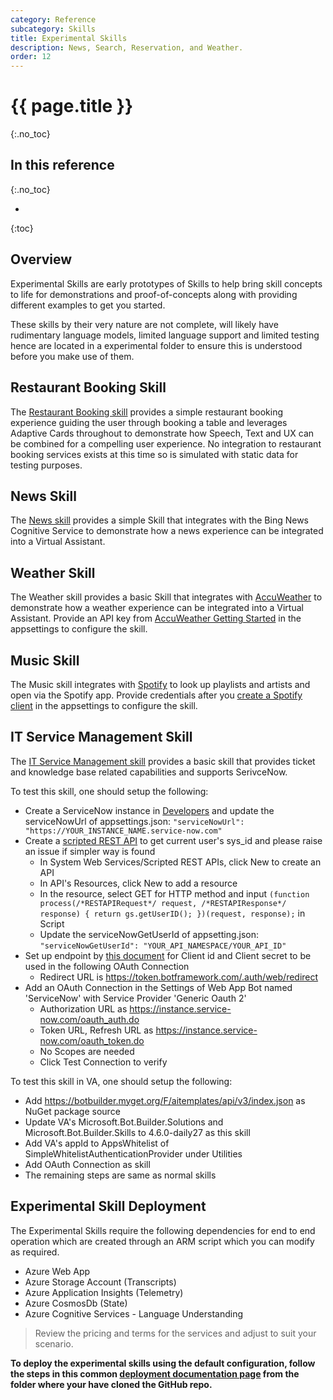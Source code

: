 ```yaml
---
category: Reference
subcategory: Skills
title: Experimental Skills
description: News, Search, Reservation, and Weather.
order: 12
---
```


# {{ page.title }}
{:.no_toc}

## In this reference
{:.no_toc}

* 
{:toc}

## Overview

Experimental Skills are early prototypes of Skills to help bring skill concepts to life for demonstrations and proof-of-concepts along with providing different examples to get you started.

These skills by their very nature are not complete, will likely have rudimentary language models, limited language support and limited testing hence are located in a experimental folder to ensure this is understood before you make use of them.

## Restaurant Booking Skill

The [Restaurant Booking skill](https://github.com/microsoft/AI/tree/master/skills/src/csharp/experimental/restaurantbooking) provides a simple restaurant booking experience guiding the user through booking a table and leverages Adaptive Cards throughout to demonstrate how Speech, Text and UX can be combined for a compelling user experience. No integration to restaurant booking services exists at this time so is simulated with static data for testing purposes.

## News Skill

The [News skill](https://github.com/microsoft/AI/tree/master/skills/src/csharp/experimental/newsskill) provides a simple Skill that integrates with the Bing News Cognitive Service to demonstrate how a news experience can be integrated into a Virtual Assistant.

## Weather Skill

The Weather skill provides a basic Skill that integrates with [AccuWeather](https://developer.accuweather.com) to demonstrate how a weather experience can be integrated into a Virtual Assistant. Provide an API key from [AccuWeather Getting Started](https://developer.accuweather.com/getting-started) in the appsettings to configure the skill.

## Music Skill

The Music skill integrates with [Spotify](https://developer.spotify.com/documentation/web-api/libraries/) to look up playlists and artists and open via the Spotify app. Provide credentials after you [create a Spotify client](https://developer.spotify.com/dashboard/) in the appsettings to configure the skill.

## IT Service Management Skill

The [IT Service Management skill](https://github.com/microsoft/AI/tree/next/skills/src/csharp/experimental/itsmskill) provides a basic skill that provides ticket and knowledge base related capabilities and supports SerivceNow.

To test this skill, one should setup the following:

* Create a ServiceNow instance in [Developers](https://developer.servicenow.com/app.do#!/instance) and update the serviceNowUrl of appsettings.json: `"serviceNowUrl": "https://YOUR_INSTANCE_NAME.service-now.com"`
* Create a [scripted REST API](https://docs.servicenow.com/bundle/geneva-servicenow-platform/page/integrate/custom_web_services/task/t_CreateAScriptedRESTService.html) to get current user's sys_id and please raise an issue if simpler way is found
    - In System Web Services/Scripted REST APIs, click New to create an API
    - In API's Resources, click New to add a resource
    - In the resource, select GET for HTTP method and input `(function process(/*RESTAPIRequest*/ request, /*RESTAPIResponse*/ response) { return gs.getUserID(); })(request, response);` in Script
    - Update the serviceNowGetUserId of appsetting.json: `"serviceNowGetUserId": "YOUR_API_NAMESPACE/YOUR_API_ID"`
* Set up endpoint by [this document](https://docs.servicenow.com/bundle/london-platform-administration/page/administer/security/task/t_CreateEndpointforExternalClients.html#t_CreateEndpointforExternalClients) for Client id and Client secret to be used in the following OAuth Connection
    - Redirect URL is https://token.botframework.com/.auth/web/redirect
* Add an OAuth Connection in the Settings of Web App Bot named 'ServiceNow' with Service Provider 'Generic Oauth 2'
    - Authorization URL as https://instance.service-now.com/oauth_auth.do
    - Token URL, Refresh URL as https://instance.service-now.com/oauth_token.do
    - No Scopes are needed
    - Click Test Connection to verify

To test this skill in VA, one should setup the following:

* Add https://botbuilder.myget.org/F/aitemplates/api/v3/index.json as NuGet package source
* Update VA's Microsoft.Bot.Builder.Solutions and Microsoft.Bot.Builder.Skills to 4.6.0-daily27 as this skill
* Add VA's appId to AppsWhitelist of SimpleWhitelistAuthenticationProvider under Utilities
* Add OAuth Connection as skill
* The remaining steps are same as normal skills

## Experimental Skill Deployment

The Experimental Skills require the following dependencies for end to end operation which are created through an ARM script which you can modify as required.

- Azure Web App
- Azure Storage Account (Transcripts)
- Azure Application Insights (Telemetry)
- Azure CosmosDb (State)
- Azure Cognitive Services - Language Understanding

> Review the pricing and terms for the services and adjust to suit your scenario.

**To deploy the experimental skills using the default configuration, follow the steps in this common [deployment documentation page]({{site.baseurl}}/tutorials/csharp/create-assistant/4_provision_your_azure_resources) from the folder where your have cloned the GitHub repo.**

